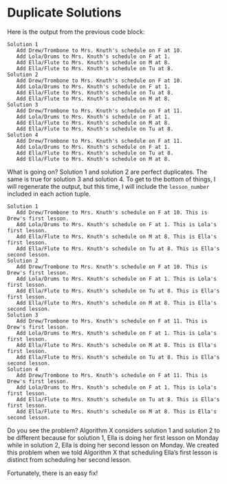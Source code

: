 # Duplicate Solutions

Here is the output from the previous code block:

```text
Solution 1
   Add Drew/Trombone to Mrs. Knuth's schedule on F at 10.
   Add Lola/Drums to Mrs. Knuth's schedule on F at 1.
   Add Ella/Flute to Mrs. Knuth's schedule on M at 8.
   Add Ella/Flute to Mrs. Knuth's schedule on Tu at 8.
Solution 2
   Add Drew/Trombone to Mrs. Knuth's schedule on F at 10.
   Add Lola/Drums to Mrs. Knuth's schedule on F at 1.
   Add Ella/Flute to Mrs. Knuth's schedule on Tu at 8.
   Add Ella/Flute to Mrs. Knuth's schedule on M at 8.
Solution 3
   Add Drew/Trombone to Mrs. Knuth's schedule on F at 11.
   Add Lola/Drums to Mrs. Knuth's schedule on F at 1.
   Add Ella/Flute to Mrs. Knuth's schedule on M at 8.
   Add Ella/Flute to Mrs. Knuth's schedule on Tu at 8.
Solution 4
   Add Drew/Trombone to Mrs. Knuth's schedule on F at 11.
   Add Lola/Drums to Mrs. Knuth's schedule on F at 1.
   Add Ella/Flute to Mrs. Knuth's schedule on Tu at 8.
   Add Ella/Flute to Mrs. Knuth's schedule on M at 8.
```

What is going on? Solution 1 and solution 2 are perfect duplicates. The same is true for solution 3 and solution 4. To get to the bottom of things, I will regenerate the output, but this time, I will include the `lesson_number` included in each action tuple.

```
Solution 1
   Add Drew/Trombone to Mrs. Knuth's schedule on F at 10. This is Drew's first lesson.
   Add Lola/Drums to Mrs. Knuth's schedule on F at 1. This is Lola's first lesson.
   Add Ella/Flute to Mrs. Knuth's schedule on M at 8. This is Ella's first lesson.
   Add Ella/Flute to Mrs. Knuth's schedule on Tu at 8. This is Ella's second lesson.
Solution 2
   Add Drew/Trombone to Mrs. Knuth's schedule on F at 10. This is Drew's first lesson.
   Add Lola/Drums to Mrs. Knuth's schedule on F at 1. This is Lola's first lesson.
   Add Ella/Flute to Mrs. Knuth's schedule on Tu at 8. This is Ella's first lesson.
   Add Ella/Flute to Mrs. Knuth's schedule on M at 8. This is Ella's second lesson.
Solution 3
   Add Drew/Trombone to Mrs. Knuth's schedule on F at 11. This is Drew's first lesson.
   Add Lola/Drums to Mrs. Knuth's schedule on F at 1. This is Lola's first lesson.
   Add Ella/Flute to Mrs. Knuth's schedule on M at 8. This is Ella's first lesson.
   Add Ella/Flute to Mrs. Knuth's schedule on Tu at 8. This is Ella's second lesson.
Solution 4
   Add Drew/Trombone to Mrs. Knuth's schedule on F at 11. This is Drew's first lesson.
   Add Lola/Drums to Mrs. Knuth's schedule on F at 1. This is Lola's first lesson.
   Add Ella/Flute to Mrs. Knuth's schedule on Tu at 8. This is Ella's first lesson.
   Add Ella/Flute to Mrs. Knuth's schedule on M at 8. This is Ella's second lesson.
```

Do you see the problem? Algorithm X considers solution 1 and solution 2 to be different because for solution 1, Ella is doing her first lesson on Monday while in solution 2, Ella is doing her second lesson on Monday. We created this problem when we told Algorithm X that scheduling Ella’s first lesson is distinct from scheduling her second lesson.

Fortunately, there is an easy fix!
